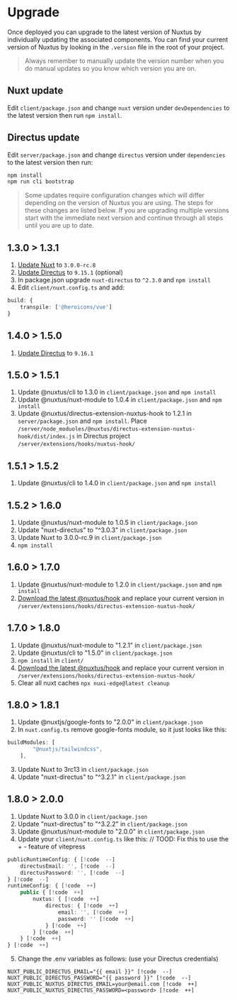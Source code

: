 # Upgrade

Once deployed you can upgrade to the latest version of Nuxtus by individually updating the associated components. You can find your current version of Nuxtus by looking in the `.version` file in the root of your project.

> Always remember to manually update the version number when you do manual updates so you know which version you are on.

## Nuxt update

Edit `client/package.json` and change `nuxt` version under `devDependencies` to the latest version then run `npm install`.

## Directus update

Edit `server/package.json` and change `directus` version under `dependencies` to the latest version then run:

```bash
npm install
npm run cli bootstrap
```

> Some updates require configuration changes which will differ depending on the version of Nuxtus you are using. The steps for these changes are listed below. If you are upgrading multiple versions start with the immediate next version and continue through all steps until you are up to date.

## 1.3.0 > 1.3.1

1. [Update Nuxt](#nuxt-update) to `3.0.0-rc.8`
2. [Update Directus](#directus-update) to `9.15.1` (optional)
3. In package.json upgrade `nuxt-directus` to `^2.3.0` and `npm install`
4. Edit `client/nuxt.config.ts` and add:

```typescript
build: {
	transpile: ['@heroicons/vue']
}
```

## 1.4.0 > 1.5.0

1. [Update Directus](#directus-update) to `9.16.1`

## 1.5.0 > 1.5.1

1. Update @nuxtus/cli to 1.3.0 in `client/package.json` and `npm install`
2. Update @nuxtus/nuxt-module to 1.0.4 in `client/package.json` and `npm install`
3. Update @nuxtus/directus-extension-nuxtus-hook to 1.2.1 in `server/package.json` and `npm install`. Place `/server/node_moduoles/@nuxtus/directus-extension-nuxtus-hook/dist/index.js` in Directus project `/server/extensions/hooks/nuxtus-hook/`

## 1.5.1 > 1.5.2

1. Update @nuxtus/cli to 1.4.0 in `client/package.json` and `npm install`

## 1.5.2 > 1.6.0

1. Update @nuxtus/nuxt-module to 1.0.5 in `client/package.json`
2. Update "nuxt-directus" to "^3.0.3" in `client/package.json`
3. Update Nuxt to 3.0.0-rc.9 in `client/package.json`
4. `npm install`

## 1.6.0 > 1.7.0

1. Update @nuxtus/nuxt-module to 1.2.0 in `client/package.json` and `npm install`
2. [Download the latest @nuxtus/hook](directus-extension.md) and replace your current version in `/server/extensions/hooks/directus-extension-nuxtus-hook/`

## 1.7.0 > 1.8.0

1. Update @nuxtus/nuxt-module to "1.2.1" in `client/package.json`
2. Update @nuxtus/cli to "1.5.0" in `client/package.json`
3. `npm install` in `client/`
4. [Download the latest @nuxtus/hook](directus-extension.md) and replace your current version in `/server/extensions/hooks/directus-extension-nuxtus-hook/`
5. Clear all nuxt caches `npx nuxi-edge@latest cleanup`

## 1.8.0 > 1.8.1

1. Update @nuxtjs/google-fonts to "2.0.0" in `client/package.json`
2. In `nuxt.config.ts` remove google-fonts module, so it just looks like this:

```ts
buildModules: [
		"@nuxtjs/tailwindcss",
	],
```
3. Update Nuxt to 3rc13 in `client/package.json`
4. Update "nuxt-directus" to "^3.2.1" in `client/package.json`

## 1.8.0 > 2.0.0

1. Update Nuxt to 3.0.0 in `client/package.json`
2. Update "nuxt-directus" to "^3.2.2" in `client/package.json`
3. Update @nuxtus/nuxt-module to "2.0.0" in `client/package.json` 
4. Update your `client/nuxt.config.ts` like this:
// TOOD: Fix this to use the + - feature of vitepress

```ts
publicRuntimeConfig: { [!code  --]
	directusEmail: '', [!code  --]
	directusPassword: '', [!code  --]
} [!code  --]
runtimeConfig: { [!code  ++]
	public { [!code  ++]
		nuxtus: { [!code  ++]
			directus: { [!code  ++]
				email: '', [!code  ++]
				password: '' [!code  ++]
			} [!code  ++]
		} [!code  ++]
	} [!code  ++]
} [!code  ++]
```
5. Change the .env variables as follows: (use your Directus credentials)
```
NUXT_PUBLIC_DIRECTUS_EMAIL="{{ email }}" [!code  --]
NUXT_PUBLIC_DIRECTUS_PASSWORD="{{ password }}" [!code  --]
NUXT_PUBLIC_NUXTUS_DIRECTUS_EMAIL=your@email.com [!code  ++]
NUXT_PUBLIC_NUXTUS_DIRECTUS_PASSWORD=<password> [!code  ++]
```